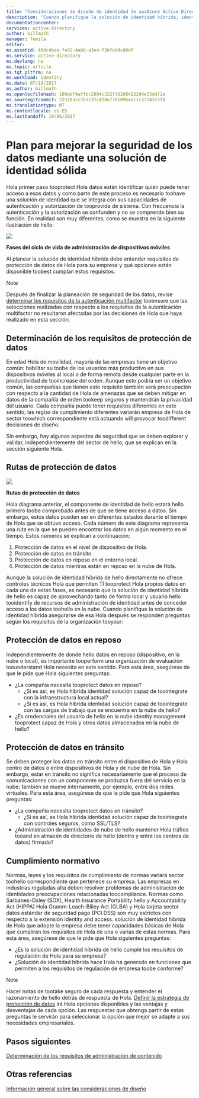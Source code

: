 ```yaml
---
title: "Consideraciones de diseño de identidad de aaaAzure Active Directory híbrida - determinar los requisitos de protección de datos | Documentos de Microsoft"
description: "Cuando planifique la solución de identidad híbrida, identificar los requisitos de protección de datos de Hola para su empresa y qué opciones están disponible toobest cumplan estos requisitos."
documentationcenter: 
services: active-directory
author: billmath
manager: femila
editor: 
ms.assetid: 40dc4baa-fe82-4ab6-a3e4-f36fa9dcd0df
ms.service: active-directory
ms.devlang: na
ms.topic: article
ms.tgt_pltfrm: na
ms.workload: identity
ms.date: 07/18/2017
ms.author: billmath
ms.openlocfilehash: 189abf9affbc2894c322f362d84222d4e33d472e
ms.sourcegitcommit: 523283cc1b3c37c428e77850964dc1c33742c5f0
ms.translationtype: MT
ms.contentlocale: es-ES
ms.lasthandoff: 10/06/2017
---
```

# <a name="plan-for-enhancing-data-security-through-strong-identity-solution"></a>Plan para mejorar la seguridad de los datos mediante una solución de identidad sólida
Hola primer paso tooprotect Hola datos están identificar quién puede tener acceso a esos datos y como parte de este proceso es necesario toohave una solución de identidad que se integra con sus capacidades de autenticación y autorización de tooprovide de sistema. Con frecuencia la autenticación y la autorización se confunden y no se comprende bien su función. En realidad son muy diferentes, como se muestra en la siguiente ilustración de hello:

![](./media/hybrid-id-design-considerations/mobile-devicemgt-lifecycle.png)

**Fases del ciclo de vida de administración de dispositivos móviles**

Al planear la solución de identidad híbrida debe entender requisitos de protección de datos de Hola para su empresa y qué opciones están disponible toobest cumplan estos requisitos.

> [!NOTE]
> Después de finalizar la planeación de seguridad de los datos, revise [determinar los requisitos de la autenticación multifactor](active-directory-hybrid-identity-design-considerations-multifactor-auth-requirements.md) tooensure que las selecciones realizadas con respecto a los requisitos de la autenticación multifactor no resultaron afectadas por las decisiones de Hola que haya realizado en esta sección.
> 
> 

## <a name="determine-data-protection-requirements"></a>Determinación de los requisitos de protección de datos
En edad Hola de movilidad, mayoría de las empresas tiene un objetivo común: habilitar su toobe de los usuarios más productivo en sus dispositivos móviles al local o de forma remota desde cualquier parte en la productividad de tooincrease del orden. Aunque esto podría ser un objetivo común, las compañías que tienen este requisito también será preocupación con respecto a la cantidad de Hola de amenazas que se deben mitigar en datos de la compañía de orden tookeep seguros y mantendrán la privacidad del usuario. Cada compañía puede tener requisitos diferentes en este sentido; las reglas de cumplimiento diferentes variarán empresa de Hola de sector toowhich correspondiente está actuando will provocar toodifferent decisiones de diseño. 

Sin embargo, hay algunos aspectos de seguridad que se deben explorar y validar, independientemente del sector de hello, que se explican en la sección siguiente Hola.

## <a name="data-protection-paths"></a>Rutas de protección de datos
![](./media/hybrid-id-design-considerations/data-protection-paths.png)

**Rutas de protección de datos**

Hola diagrama anterior, el componente de identidad de hello estará hello primero toobe comprobado antes de que se tiene acceso a datos. Sin embargo, estos datos pueden ser en diferentes estados durante el tiempo de Hola que se obtuvo acceso. Cada número de este diagrama representa una ruta en la que se pueden encontrar los datos en algún momento en el tiempo. Estos números se explican a continuación:

1. Protección de datos en el nivel de dispositivo de Hola.
2. Protección de datos en tránsito.
3. Protección de datos en reposo en el entorno local.
4. Protección de datos mientras están en reposo en la nube de Hola.

Aunque la solución de identidad híbrida de hello directamente no ofrece controles técnicos Hola que permiten TI tooprotect Hola propios datos en cada una de estas fases, es necesario que la solución de identidad híbrida de hello es capaz de aprovechando tanto de forma local y usuario hello tooidentify de recursos de administración de identidad antes de conceder acceso a los datos toohello en la nube. Cuando planifique la solución de identidad híbrida asegurarse de esa Hola después se responden preguntas según los requisitos de la organización tooyour:

## <a name="data-protection-at-rest"></a>Protección de datos en reposo
Independientemente de donde hello datos en reposo (dispositivo, en la nube o local), es importante tooperform una organización de evaluación toounderstand Hola necesita en este sentido. Para esta área, asegúrese de que le pide que Hola siguientes preguntas:

* ¿La compañía necesita tooprotect datos en reposo?
  * ¿Si es así, es Hola híbrida identidad solución capaz de toointegrate con la infraestructura local actual?
  * ¿Si es así, es Hola híbrida identidad solución capaz de toointegrate con las cargas de trabajo que se encuentra en la nube de hello?
* ¿Es credenciales del usuario de hello en la nube identity management tooprotect capaz de Hola y otros datos almacenados en la nube de hello?

## <a name="data-protection-in-transit"></a>Protección de datos en tránsito
Se deben proteger los datos en tránsito entre el dispositivo de Hola y Hola centro de datos o entre dispositivos de Hola y de nube de Hola. Sin embargo, estar en tránsito no significa necesariamente que el proceso de comunicaciones con un componente se produzca fuera del servicio en la nube; también se mueve internamente, por ejemplo, entre dos redes virtuales. Para esta área, asegúrese de que le pide que Hola siguientes preguntas:

* ¿La compañía necesita tooprotect datos en tránsito?
  * ¿Si es así, es Hola híbrida identidad solución capaz de toointegrate con controles seguros, como SSL/TLS?
* ¿Administración de identidades de nube de hello mantener Hola tráfico tooand en almacén de directorio de hello (dentro y entre los centros de datos) firmado?

## <a name="compliance"></a>Cumplimiento normativo
Normas, leyes y los requisitos de cumplimiento de normas variará sector toohello correspondiente que pertenece su empresa. Las empresas en industrias reguladas alta deben resolver problemas de administración de identidades preocupaciones relacionadas toocompliance. Normas como Sarbanes-Oxley (SOX), Health Insurance Portability hello y Accountability Act (HIPPA) Hola Gramm-Leach-Bliley Act (GLBA) y Hola tarjeta sector datos estándar de seguridad pago (PCI DSS) son muy estrictos con respecto a la extensión identity and access. solución de identidad híbrida de Hola que adopte la empresa debe tener capacidades básicas de Hola que cumplirán los requisitos de Hola de una o varias de estas normas. Para esta área, asegúrese de que le pide que Hola siguientes preguntas:

* ¿Es la solución de identidad híbrida de hello cumple los requisitos de regulación de Hola para su empresa?
* ¿Solución de identidad híbrida hace Hola ha generado en funciones que permiten a los requisitos de regulación de empresa toobe conforme? 

> [!NOTE]
> Hacer notas de tootake seguro de cada respuesta y entender el razonamiento de hello detrás de respuesta de Hola. [Definir la estrategia de protección de datos](active-directory-hybrid-identity-design-considerations-data-protection-strategy.md) irá Hola opciones disponibles y las ventajas y desventajas de cada opción.  Las respuestas que obtenga partir de estas preguntas le servirán para seleccionar la opción que mejor se adapte a sus necesidades empresariales.
> 
> 

## <a name="next-steps"></a>Pasos siguientes
 [Determinación de los requisitos de administración de contenido](active-directory-hybrid-identity-design-considerations-contentmgt-requirements.md)

## <a name="see-also"></a>Otras referencias
[Información general sobre las consideraciones de diseño](active-directory-hybrid-identity-design-considerations-overview.md)

